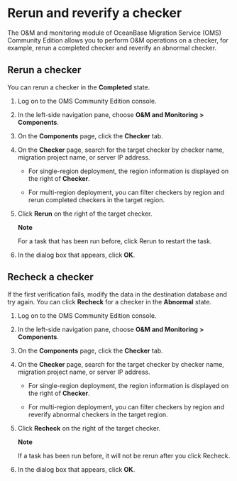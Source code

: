 # Rerun and reverify a checker

The O\&M and monitoring module of OceanBase Migration Service (OMS) Community Edition allows you to perform O\&M operations on a checker, for example, rerun a completed checker and reverify an abnormal checker.

## Rerun a checker

You can rerun a checker in the **Completed** state.

1. Log on to the OMS Community Edition console.

2. In the left-side navigation pane, choose **O\&M and Monitoring** **\>** **Components**.

3. On the **Components** page, click the **Checker** tab.

4. On the **Checker** page, search for the target checker by checker name, migration project name, or server IP address.

   * For single-region deployment, the region information is displayed on the right of **Checker**.

   * For multi-region deployment, you can filter checkers by region and rerun completed checkers in the target region.

5. Click **Rerun** on the right of the target checker.

   **Note**

   For a task that has been run before, click Rerun to restart the task.

6. In the dialog box that appears, click **OK**.

## Recheck a checker

If the first verification fails, modify the data in the destination database and try again. You can click **Recheck** for a checker in the **Abnormal** state.

1. Log on to the OMS Community Edition console.

2. In the left-side navigation pane, choose **O\&M and Monitoring** **\>** **Components**.

3. On the **Components** page, click the **Checker** tab.

4. On the **Checker** page, search for the target checker by checker name, migration project name, or server IP address.

   * For single-region deployment, the region information is displayed on the right of **Checker**.

   * For multi-region deployment, you can filter checkers by region and reverify abnormal checkers in the target region.

5. Click **Recheck** on the right of the target checker.

   **Note**

   If a task has been run before, it will not be rerun after you click Recheck.

6. In the dialog box that appears, click **OK**.

